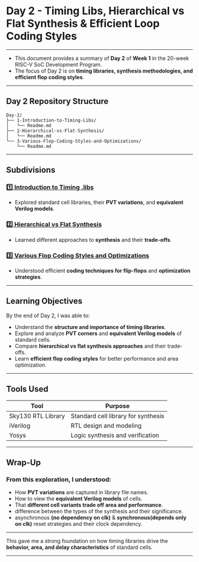 # Day 2 - Timing Libs, Hierarchical vs Flat Synthesis & Efficient Loop Coding Styles
---

- This document provides a summary of **Day 2** of **Week 1** in the 20-week RISC-V SoC Development Program.  
- The focus of Day 2 is on **timing libraries, synthesis methodologies, and efficient flop coding styles**.

---

## Day 2 Repository Structure

```tree
Day-2/
├── 1-Introduction-to-Timing-Libs/
│   └── Readme.md
├── 2-Hierarchical-vs-Flat-Synthesis/
│   └── Readme.md
└── 3-Various-Flop-Coding-Styles-and-Optimizations/
    └── Readme.md
```
---

## Subdivisions

### [1️⃣ Introduction to Timing .libs](1-Introduction-to-Timing-Libs/Readme.md)
- Explored standard cell libraries, their **PVT variations**, and **equivalent Verilog models**.

### [2️⃣ Hierarchical vs Flat Synthesis](2-Hierarchical-vs-Flat-Synthesis/Readme.md)
- Learned different approaches to **synthesis** and their **trade-offs**.

### [3️⃣ Various Flop Coding Styles and Optimizations](3-Various-Flop-Coding-Styles-and-Optimizations/Readme.md)
- Understood efficient **coding techniques for flip-flops** and **optimization strategies**.

---
## Learning Objectives

By the end of Day 2, I was able to:

- Understand the **structure and importance of timing libraries**.  
- Explore and analyze **PVT corners** and **equivalent Verilog models** of standard cells.  
- Compare **hierarchical vs flat synthesis approaches** and their trade-offs.  
- Learn **efficient flop coding styles** for better performance and area optimization.

---


##  Tools Used

| **Tool**                   | **Purpose**                                  |
|-----------------------------|----------------------------------------------|
| Sky130 RTL Library          | Standard cell library for synthesis          |
| iVerilog                     | RTL design and modeling                      |
| Yosys                       | Logic synthesis and verification             |

---


## Wrap-Up  

### From this exploration, I understood: 

- How **PVT variations** are captured in library file names.  
- How to view the **equivalent Verilog models** of cells.  
- That **different cell variants trade off area and performance**.  
- difference between the types of the synthesis and their significance.
- asynchronous **(no dependency on clk)** & **synchronous(depends only on clk)** reset strategies and their clock dependency.

---

This gave me a strong foundation on how timing libraries drive the **behavior, area, and delay characteristics** of standard cells.  

---
